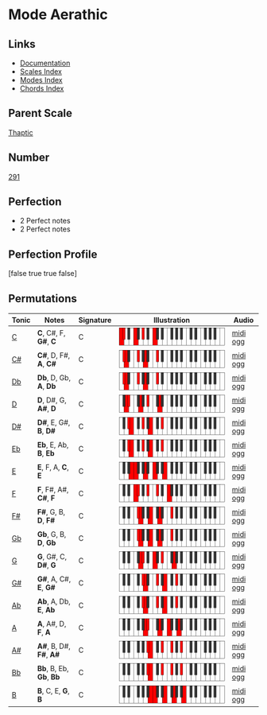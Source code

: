 # Mode Aerathic

## Links

- [Documentation](index.md)
- [Scales Index](Scales.md)
- [Modes Index](Modes.md)
- [Chords Index](Chords.md)

## Parent Scale

[Thaptic](ScaleThaptic.md)

## Number

[291](https://ianring.com/musictheory/scales/291)

## Perfection

- 2 Perfect notes
- 2 Perfect notes

## Perfection Profile

[false true true false]

## Permutations

| Tonic | Notes | Signature | Illustration | Audio |
|-------|-------|-----------|--------------|-------|
| [C](ModeCNaturalAerathic.md) | **C**, C#, F, **G#**, **C** | C | ![CNaturalAerathic](ModeCNaturalAerathic.png) | [midi](ModeCNaturalAerathic.mid) [ogg](ModeCNaturalAerathic.ogg) |
| [C#](ModeCSharpAerathic.md) | **C#**, D, F#, **A**, **C#** | C | ![CSharpAerathic](ModeCSharpAerathic.png) | [midi](ModeCSharpAerathic.mid) [ogg](ModeCSharpAerathic.ogg) |
| [Db](ModeDFlatAerathic.md) | **Db**, D, Gb, **A**, **Db** | C | ![DFlatAerathic](ModeDFlatAerathic.png) | [midi](ModeDFlatAerathic.mid) [ogg](ModeDFlatAerathic.ogg) |
| [D](ModeDNaturalAerathic.md) | **D**, D#, G, **A#**, **D** | C | ![DNaturalAerathic](ModeDNaturalAerathic.png) | [midi](ModeDNaturalAerathic.mid) [ogg](ModeDNaturalAerathic.ogg) |
| [D#](ModeDSharpAerathic.md) | **D#**, E, G#, **B**, **D#** | C | ![DSharpAerathic](ModeDSharpAerathic.png) | [midi](ModeDSharpAerathic.mid) [ogg](ModeDSharpAerathic.ogg) |
| [Eb](ModeEFlatAerathic.md) | **Eb**, E, Ab, **B**, **Eb** | C | ![EFlatAerathic](ModeEFlatAerathic.png) | [midi](ModeEFlatAerathic.mid) [ogg](ModeEFlatAerathic.ogg) |
| [E](ModeENaturalAerathic.md) | **E**, F, A, **C**, **E** | C | ![ENaturalAerathic](ModeENaturalAerathic.png) | [midi](ModeENaturalAerathic.mid) [ogg](ModeENaturalAerathic.ogg) |
| [F](ModeFNaturalAerathic.md) | **F**, F#, A#, **C#**, **F** | C | ![FNaturalAerathic](ModeFNaturalAerathic.png) | [midi](ModeFNaturalAerathic.mid) [ogg](ModeFNaturalAerathic.ogg) |
| [F#](ModeFSharpAerathic.md) | **F#**, G, B, **D**, **F#** | C | ![FSharpAerathic](ModeFSharpAerathic.png) | [midi](ModeFSharpAerathic.mid) [ogg](ModeFSharpAerathic.ogg) |
| [Gb](ModeGFlatAerathic.md) | **Gb**, G, B, **D**, **Gb** | C | ![GFlatAerathic](ModeGFlatAerathic.png) | [midi](ModeGFlatAerathic.mid) [ogg](ModeGFlatAerathic.ogg) |
| [G](ModeGNaturalAerathic.md) | **G**, G#, C, **D#**, **G** | C | ![GNaturalAerathic](ModeGNaturalAerathic.png) | [midi](ModeGNaturalAerathic.mid) [ogg](ModeGNaturalAerathic.ogg) |
| [G#](ModeGSharpAerathic.md) | **G#**, A, C#, **E**, **G#** | C | ![GSharpAerathic](ModeGSharpAerathic.png) | [midi](ModeGSharpAerathic.mid) [ogg](ModeGSharpAerathic.ogg) |
| [Ab](ModeAFlatAerathic.md) | **Ab**, A, Db, **E**, **Ab** | C | ![AFlatAerathic](ModeAFlatAerathic.png) | [midi](ModeAFlatAerathic.mid) [ogg](ModeAFlatAerathic.ogg) |
| [A](ModeANaturalAerathic.md) | **A**, A#, D, **F**, **A** | C | ![ANaturalAerathic](ModeANaturalAerathic.png) | [midi](ModeANaturalAerathic.mid) [ogg](ModeANaturalAerathic.ogg) |
| [A#](ModeASharpAerathic.md) | **A#**, B, D#, **F#**, **A#** | C | ![ASharpAerathic](ModeASharpAerathic.png) | [midi](ModeASharpAerathic.mid) [ogg](ModeASharpAerathic.ogg) |
| [Bb](ModeBFlatAerathic.md) | **Bb**, B, Eb, **Gb**, **Bb** | C | ![BFlatAerathic](ModeBFlatAerathic.png) | [midi](ModeBFlatAerathic.mid) [ogg](ModeBFlatAerathic.ogg) |
| [B](ModeBNaturalAerathic.md) | **B**, C, E, **G**, **B** | C | ![BNaturalAerathic](ModeBNaturalAerathic.png) | [midi](ModeBNaturalAerathic.mid) [ogg](ModeBNaturalAerathic.ogg) |
